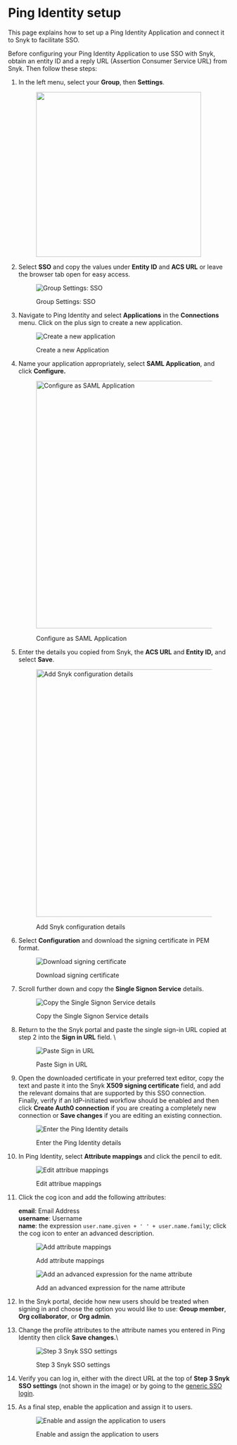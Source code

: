 # Ping Identity setup

This page explains how to set up a Ping Identity Application and connect it to Snyk to facilitate SSO.

Before configuring your Ping Identity Application to use SSO with Snyk, obtain an entity ID and a reply URL (Assertion Consumer Service URL) from Snyk. Then follow these steps:

1.  In the left menu, select your **Group**, then **Settings**.

    <figure><img src="../../../../.gitbook/assets/Screenshot 2023-09-05 at 10.54.23 AM.png" alt="" width="375"><figcaption></figcaption></figure>
2.  Select **SSO** and copy the values under **Entity ID** and **ACS URL** or leave the browser tab open for easy access.

    <figure><img src="../../../../.gitbook/assets/2 (2).png" alt="Group Settings: SSO"><figcaption><p>Group Settings: SSO</p></figcaption></figure>
3.  Navigate to Ping Identity and select **Applications** in the **Connections** menu. Click on the plus sign to create a new application.&#x20;

    <figure><img src="../../../../.gitbook/assets/1 (4).png" alt="Create a new application"><figcaption><p>Create a new Application</p></figcaption></figure>
4.  Name your application appropriately, select **SAML Application**, and click **Configure.**

    <figure><img src="../../../../.gitbook/assets/2 (4).png" alt="Configure as SAML Application" width="563"><figcaption><p>Configure as SAML Application</p></figcaption></figure>
5.  Enter the details you copied from Snyk, the **ACS URL** and **Entity ID,** and select **Save**.

    <figure><img src="../../../../.gitbook/assets/3 (5).png" alt="Add Snyk configuration details" width="563"><figcaption><p>Add Snyk configuration details</p></figcaption></figure>
6.  Select **Configuration** and download the signing certificate in PEM format.

    <figure><img src="../../../../.gitbook/assets/4 (4).png" alt="Download signing certificate"><figcaption><p>Download signing certificate</p></figcaption></figure>
7.  Scroll further down and copy the **Single Signon Service** details.

    <figure><img src="../../../../.gitbook/assets/5 (6).png" alt="Copy the Single Signon Service details"><figcaption><p>Copy the Single Signon Service details</p></figcaption></figure>
8.  Return to the the Snyk portal and paste the single sign-in URL copied at step 2 into the **Sign in URL** field. \


    <figure><img src="../../../../.gitbook/assets/single-sign-on-URL-field.png" alt="Paste Sign in URL"><figcaption><p>Paste Sign in URL</p></figcaption></figure>
9.  Open the downloaded certificate in your preferred text editor, copy the text and paste it into the Snyk **X509 signing certificate** field, and add the relevant domains that are supported by this SSO connection.\
    Finally, verify if an IdP-initiated workflow should be enabled and then click **Create Auth0 connection** if you are creating a completely new connection or **Save changes** if you are editing an existing connection.&#x20;

    <figure><img src="../../../../.gitbook/assets/Screenshot 2023-09-05 at 11.01.53 AM.png" alt="Enter the Ping Identity details"><figcaption><p>Enter the Ping Identity details</p></figcaption></figure>
10. In Ping Identity, select **Attribute mappings** and click the pencil to edit.

    <figure><img src="../../../../.gitbook/assets/6 (5).png" alt="Edit attribue mappings"><figcaption><p>Edit attribue mappings</p></figcaption></figure>
11. Click the cog icon and add the following attributes:

    **email**: Email Address\
    **username**: Username\
    **name**: the expression `user.name.given + ' ' + user.name.famil`y; click the cog icon to enter an advanced description.&#x20;

    <figure><img src="../../../../.gitbook/assets/7 (2).png" alt="Add attribute mappings"><figcaption><p>Add attribute mappings</p></figcaption></figure>

    <figure><img src="../../../../.gitbook/assets/8 (4).png" alt="Add an advanced expression for the name attribute"><figcaption><p>Add an advanced expression for the name attribute</p></figcaption></figure>
12. In the Snyk portal, decide how new users should be treated when signing in and choose the option you would like to use: **Group member**, **Org collaborator**, or **Org admin**.
13. Change the profile attributes to the attribute names you entered in Ping Identity then click **Save changes.**\


    <figure><img src="../../../../.gitbook/assets/Screenshot 2023-09-05 at 11.07.37 AM.png" alt="Step 3 Snyk SSO settings"><figcaption><p>Step 3 Snyk SSO settings</p></figcaption></figure>
14. Verify you can log in, either with the direct URL at the top of **Step 3 Snyk SSO settings** (not shown in the image) or by going to the [generic SSO login](https://app.snyk.io/login/sso).
15. As a final step, enable the application and assign it to users.

    <figure><img src="../../../../.gitbook/assets/10 (2).png" alt="Enable and assign the application to users"><figcaption><p>Enable and assign the application to users</p></figcaption></figure>
